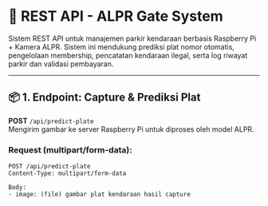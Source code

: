 # 🚗 REST API - ALPR Gate System

Sistem REST API untuk manajemen parkir kendaraan berbasis Raspberry Pi + Kamera ALPR. Sistem ini mendukung prediksi plat nomor otomatis, pengelolaan membership, pencatatan kendaraan ilegal, serta log riwayat parkir dan validasi pembayaran.

---

## 📦 1. Endpoint: Capture & Prediksi Plat

**POST** `/api/predict-plate`  
Mengirim gambar ke server Raspberry Pi untuk diproses oleh model ALPR.

### Request (multipart/form-data):
```http
POST /api/predict-plate
Content-Type: multipart/form-data

Body:
- image: (file) gambar plat kendaraan hasil capture

